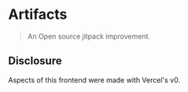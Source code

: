 # Artifacts

> An Open source jitpack improvement.


## Disclosure

Aspects of this frontend were made with Vercel's v0.
